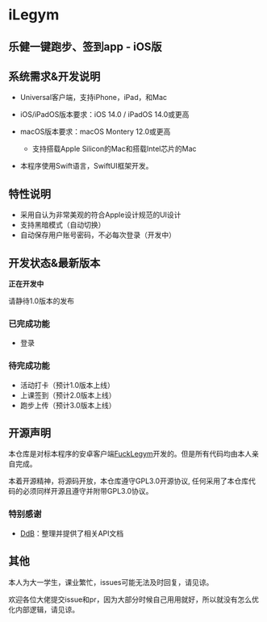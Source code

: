 #  iLegym

## 乐健一键跑步、签到app - iOS版

## 系统需求&开发说明

- Universal客户端，支持iPhone，iPad，和Mac
- iOS/iPadOS版本要求：iOS 14.0 / iPadOS 14.0或更高
- macOS版本要求：macOS Montery 12.0或更高
    - 支持搭载Apple Silicon的Mac和搭载Intel芯片的Mac




- 本程序使用Swift语言，SwiftUI框架开发。

## 特性说明

- 采用自认为非常美观的符合Apple设计规范的UI设计
- 支持黑暗模式（自动切换）
- 自动保存用户账号密码，不必每次登录（开发中）

## 开发状态&最新版本

**正在开发中**

请静待1.0版本的发布

### 已完成功能

- 登录

### 待完成功能

- 活动打卡（预计1.0版本上线）
- 上课签到（预计2.0版本上线）
- 跑步上传（预计3.0版本上线）

## 开源声明

本仓库是对标本程序的安卓客户端[FuckLegym](https://github.com/Foreverddb/FuckLegym)开发的。但是所有代码均由本人亲自完成。

本着开源精神，将源码开放，本仓库遵守GPL3.0开源协议, 任何采用了本仓库代码的必须同样开源且遵守并附带GPL3.0协议。

### 特别感谢

- [DdB](https://github.com/Foreverddb)：整理并提供了相关API文档

## 其他

本人为大一学生，课业繁忙，issues可能无法及时回复，请见谅。

欢迎各位大佬提交issue和pr，因为大部分时候自己用用就好，所以就没有怎么优化内部逻辑，请见谅。
